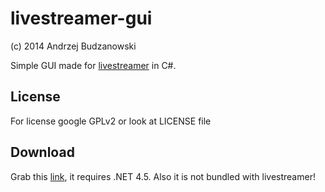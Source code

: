 ﻿# livestreamer-gui
(c) 2014 Andrzej Budzanowski


Simple GUI made for [livestreamer](http://livestreamer.readthedocs.org/en/latest/) in C#.

## License
For license google GPLv2 or look at LICENSE file

## Download
Grab this [link](https://dl.dropboxusercontent.com/u/35418266/dev/livestreamer-gui/livestreamer-gui-1.1.exe),
it requires .NET 4.5. Also it is not bundled with livestreamer!

